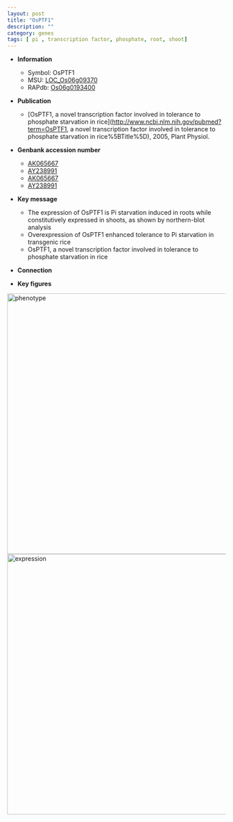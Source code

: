 ```yaml
---
layout: post
title: "OsPTF1"
description: ""
category: genes
tags: [ pi , transcription factor, phosphate, root, shoot]
---
```


* **Information**  
    + Symbol: OsPTF1  
    + MSU: [LOC_Os06g09370](http://rice.plantbiology.msu.edu/cgi-bin/ORF_infopage.cgi?orf=LOC_Os06g09370)  
    + RAPdb: [Os06g0193400](http://rapdb.dna.affrc.go.jp/viewer/gbrowse_details/irgsp1?name=Os06g0193400)  

* **Publication**  
    + [OsPTF1, a novel transcription factor involved in tolerance to phosphate starvation in rice](http://www.ncbi.nlm.nih.gov/pubmed?term=OsPTF1, a novel transcription factor involved in tolerance to phosphate starvation in rice%5BTitle%5D), 2005, Plant Physiol.

* **Genbank accession number**  
    + [AK065667](http://www.ncbi.nlm.nih.gov/nuccore/AK065667)
    + [AY238991](http://www.ncbi.nlm.nih.gov/nuccore/AY238991)
    + [AK065667](http://www.ncbi.nlm.nih.gov/nuccore/AK065667)
    + [AY238991](http://www.ncbi.nlm.nih.gov/nuccore/AY238991)

* **Key message**  
    + The expression of OsPTF1 is Pi starvation induced in roots while constitutively expressed in shoots, as shown by northern-blot analysis
    + Overexpression of OsPTF1 enhanced tolerance to Pi starvation in transgenic rice
    + OsPTF1, a novel transcription factor involved in tolerance to phosphate starvation in rice

* **Connection**  

* **Key figures**  
<img src="http://ricencode.github.io/images/OsPTF1.pheno.png" alt="phenotype"  style="width: 600px;"/>

<img src="http://ricencode.github.io/images/OsPTF1.exp.png" alt="expression"  style="width: 600px;"/>


